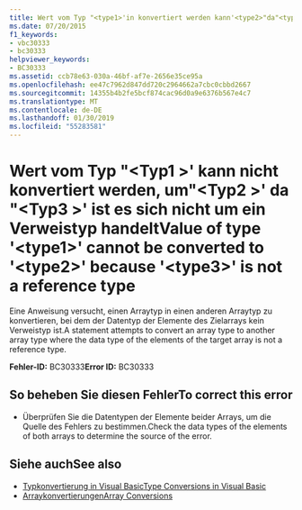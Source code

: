 ```yaml
---
title: Wert vom Typ "<type1>'in konvertiert werden kann'<type2>"da"<type3>' ist kein Verweistyp
ms.date: 07/20/2015
f1_keywords:
- vbc30333
- bc30333
helpviewer_keywords:
- BC30333
ms.assetid: ccb78e63-030a-46bf-af7e-2656e35ce95a
ms.openlocfilehash: ee47c7962d847dd720c2964662a7cbc0cbbd2667
ms.sourcegitcommit: 14355b4b2fe5bcf874cac96d0a9e6376b567e4c7
ms.translationtype: MT
ms.contentlocale: de-DE
ms.lasthandoff: 01/30/2019
ms.locfileid: "55283581"
---
```

# <a name="value-of-type-type1-cannot-be-converted-to-type2-because-type3-is-not-a-reference-type"></a><span data-ttu-id="620a9-102">Wert vom Typ "\<Typ1 >' kann nicht konvertiert werden, um"\<Typ2 >' da "\<Typ3 >' ist es sich nicht um ein Verweistyp handelt</span><span class="sxs-lookup"><span data-stu-id="620a9-102">Value of type '\<type1>' cannot be converted to '\<type2>' because '\<type3>' is not a reference type</span></span>
<span data-ttu-id="620a9-103">Eine Anweisung versucht, einen Arraytyp in einen anderen Arraytyp zu konvertieren, bei dem der Datentyp der Elemente des Zielarrays kein Verweistyp ist.</span><span class="sxs-lookup"><span data-stu-id="620a9-103">A statement attempts to convert an array type to another array type where the data type of the elements of the target array is not a reference type.</span></span>  
  
 <span data-ttu-id="620a9-104">**Fehler-ID:** BC30333</span><span class="sxs-lookup"><span data-stu-id="620a9-104">**Error ID:** BC30333</span></span>  
  
## <a name="to-correct-this-error"></a><span data-ttu-id="620a9-105">So beheben Sie diesen Fehler</span><span class="sxs-lookup"><span data-stu-id="620a9-105">To correct this error</span></span>  
  
-   <span data-ttu-id="620a9-106">Überprüfen Sie die Datentypen der Elemente beider Arrays, um die Quelle des Fehlers zu bestimmen.</span><span class="sxs-lookup"><span data-stu-id="620a9-106">Check the data types of the elements of both arrays to determine the source of the error.</span></span>  
  
## <a name="see-also"></a><span data-ttu-id="620a9-107">Siehe auch</span><span class="sxs-lookup"><span data-stu-id="620a9-107">See also</span></span>
- [<span data-ttu-id="620a9-108">Typkonvertierung in Visual Basic</span><span class="sxs-lookup"><span data-stu-id="620a9-108">Type Conversions in Visual Basic</span></span>](../../visual-basic/programming-guide/language-features/data-types/type-conversions.md)
- [<span data-ttu-id="620a9-109">Arraykonvertierungen</span><span class="sxs-lookup"><span data-stu-id="620a9-109">Array Conversions</span></span>](../../visual-basic/programming-guide/language-features/data-types/array-conversions.md)
